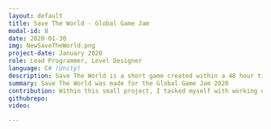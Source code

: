 ```yaml
---
layout: default
title: Save The World - Global Game Jam
modal-id: 8
date: 2020-01-30
img: NewSaveTheWorld.png
project-date: January 2020
role: Lead Programmer, Level Designer
language: C# (Unity)
description: Save The World is a short game created within a 48 hour time frame as part of the Global Game Jam 2020. Our team was composed of 2 Programmers and 3 Designers. The theme of this project was “Repair”; so my team and I thought of an idea in which you play as a character on a space station, and send drones to the nearby planet in order to explore, scavenge and repair the environment. Our initial idea was to be able to repair the drones as they come back to the station as well; but we realised that we had over-scoped, so we decided to just stick to one section of the game.
summary: Save The World was made for the Global Game Jam 2020
contribution: Within this small project, I tasked myself with working on the scripts for each drone; scavenger, worker and explorer. This involved learning the use of classes more in depth, and gaining a stronger understanding of the practical applications of this feature. I also helped with programming the world generation.
githubrepo: 
video: 

---
```


